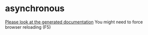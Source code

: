 asynchronous
============
   [Please look at the generated documentation](http://htmlpreview.github.com/?https://github.com/henry-ch/asynchronous/blob/master/libs/asynchronous/doc/asynchronous.html)
You might need to force browser reloading (F5)

